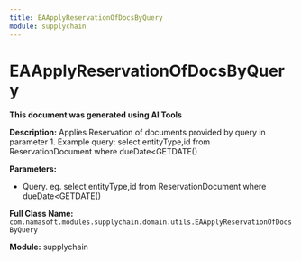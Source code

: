```yaml
---
title: EAApplyReservationOfDocsByQuery
module: supplychain
---
```



<div class='entity-flows'>

# EAApplyReservationOfDocsByQuery

**This document was generated using AI Tools**

**Description:** Applies Reservation of documents provided by query in parameter 1.
Example query: select entityType,id from ReservationDocument where dueDate<GETDATE()

**Parameters:**
- Query. eg. select entityType,id from ReservationDocument where dueDate<GETDATE()

**Full Class Name:** `com.namasoft.modules.supplychain.domain.utils.EAApplyReservationOfDocsByQuery`

**Module:** supplychain


</div>

